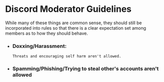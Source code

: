 # Discord Moderator Guidelines
While many of these things are common sense, they should still be incorporated into rules so that there is a clear expectation set among members as to how they should behave.

- ### **Doxxing/Harassment**: 
      Threats and encouraging self harm aren't allowed.
- ### **Spamming/Phishing/Trying to steal other's accounts aren't allowed**
